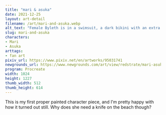 ```yaml
---
title: "mari & asuka"
date: 2021-12-25
layout: art-detail
filename: /art/mari-and-asuka.webp
alt_text: "Female Byleth is in a swimsuit, a dark bikini with an extra belt and holding a knife. She is looking down at the viewer. She has dark blue hair, pale skin and bright blue eyes. She has a flower tucked in her hair."
slug: mari-and-asuka
characters:
- Mari
- Asuka
arttags:
- fan art
pixiv_url: https://www.pixiv.net/en/artworks/95031741
newgrounds_url: https://www.newgrounds.com/art/view/redstrate/mari-asuka
program: Procreate
width: 1024
height: 1227
thumb_width: 512
thumb_height: 614
---
```

This is my first proper painted character piece, and I'm pretty happy with how it turned out still. Why does she need a knife on the beach though?
